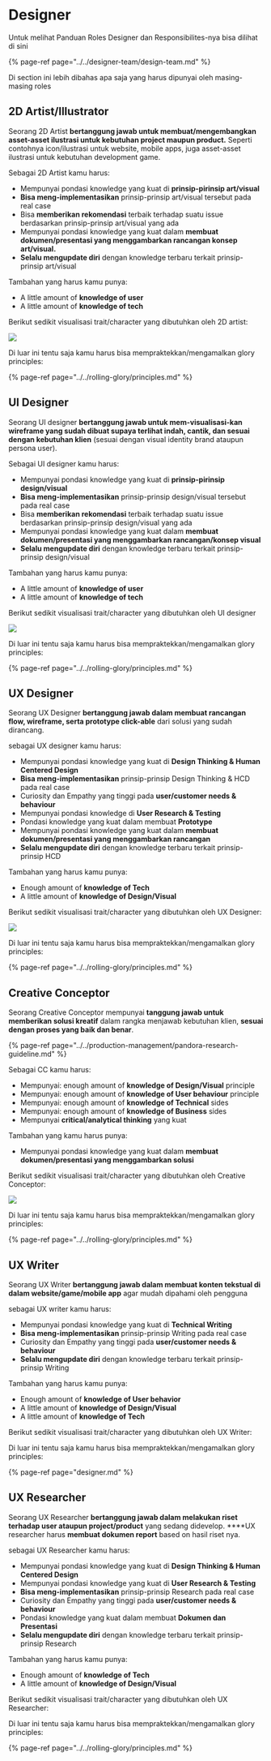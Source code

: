 # Designer

Untuk melihat Panduan Roles Designer dan Responsibilites-nya bisa dilihat di sini

{% page-ref page="../../designer-team/design-team.md" %}

Di section ini lebih dibahas apa saja yang harus dipunyai oleh masing-masing roles

## 2D Artist/Illustrator

Seorang 2D Artist **bertanggung jawab untuk membuat/mengembangkan asset-asset ilustrasi untuk kebutuhan project maupun product.** Seperti contohnya icon/ilustrasi untuk website, mobile apps, juga asset-asset ilustrasi untuk kebutuhan development game.  

Sebagai 2D Artist kamu harus:

* Mempunyai pondasi knowledge yang kuat di **prinsip-pirinsip art/visual**
* **Bisa meng-implementasikan** prinsip-prinsip art/visual tersebut pada real case
* Bisa **memberikan rekomendasi** terbaik terhadap suatu issue berdasarkan prinsip-prinsip art/visual yang ada
* Mempunyai pondasi knowledge yang kuat dalam **membuat dokumen/presentasi yang menggambarkan rancangan konsep art/visual.**
* **Selalu mengupdate diri** dengan knowledge terbaru terkait prinsip-prinsip art/visual

Tambahan yang harus kamu punya:

* A little amount of **knowledge of user**
* A little amount of **knowledge of tech**

Berikut sedikit visualisasi trait/character yang dibutuhkan oleh 2D artist:

![](../../.gitbook/assets/screen-shot-2020-11-18-at-10.45.29.png)

Di luar ini tentu saja kamu harus bisa mempraktekkan/mengamalkan glory principles:

{% page-ref page="../../rolling-glory/principles.md" %}



## UI Designer

Seorang UI designer **bertanggung jawab untuk mem-visualisasi-kan wireframe yang sudah dibuat supaya terlihat indah, cantik, dan sesuai dengan kebutuhan klien** \(sesuai dengan visual identity brand ataupun persona user\).

Sebagai UI designer kamu harus:

* Mempunyai pondasi knowledge yang kuat di **prinsip-pirinsip design/visual**
* **Bisa meng-implementasikan** prinsip-prinsip design/visual tersebut pada real case
* Bisa **memberikan rekomendasi** terbaik terhadap suatu issue berdasarkan prinsip-prinsip design/visual yang ada
* Mempunyai pondasi knowledge yang kuat dalam **membuat dokumen/presentasi yang menggambarkan rancangan/konsep visual**
* **Selalu mengupdate diri** dengan knowledge terbaru terkait prinsip-prinsip design/visual

Tambahan yang harus kamu punya:

* A little amount of **knowledge of user**
* A little amount of **knowledge of tech**

Berikut sedikit visualisasi trait/character yang dibutuhkan oleh UI designer

![](../../.gitbook/assets/screen-shot-2020-11-11-at-09.29.45.png)

Di luar ini tentu saja kamu harus bisa mempraktekkan/mengamalkan glory principles:

{% page-ref page="../../rolling-glory/principles.md" %}

## UX Designer

Seorang UX Designer **bertanggung jawab dalam membuat rancangan flow, wireframe, serta prototype click-able** dari solusi yang sudah dirancang.

sebagai UX designer kamu harus:

* Mempunyai pondasi knowledge yang kuat di **Design Thinking & Human Centered Design**
* **Bisa meng-implementasikan** prinsip-prinsip Design Thinking & HCD pada real case
* Curiosity dan Empathy yang tinggi pada **user/customer needs & behaviour**
* Mempunyai pondasi knowledge di **User Research & Testing**
* Pondasi knowledge yang kuat dalam membuat **Prototype**
* Mempunyai pondasi knowledge yang kuat dalam **membuat dokumen/presentasi yang menggambarkan rancangan**
* **Selalu mengupdate diri** dengan knowledge terbaru terkait prinsip-prinsip HCD

Tambahan yang harus kamu punya:

* Enough amount of **knowledge of Tech**
* A little amount of **knowledge of Design/Visual**

Berikut sedikit visualisasi trait/character yang dibutuhkan oleh UX Designer:

![](../../.gitbook/assets/screen-shot-2020-11-11-at-09.40.38.png)

Di luar ini tentu saja kamu harus bisa mempraktekkan/mengamalkan glory principles:

{% page-ref page="../../rolling-glory/principles.md" %}

## Creative Conceptor

Seorang Creative Conceptor mempunyai **tanggung jawab untuk memberikan solusi kreatif** dalam rangka menjawab kebutuhan klien, **sesuai dengan proses yang baik dan benar**. 

{% page-ref page="../../production-management/pandora-research-guideline.md" %}

Sebagai CC kamu harus:

* Mempunyai: enough amount of **knowledge of Design/Visual** principle
* Mempunyai: enough amount of **knowledge of User behaviour** principle
* Mempunyai: enough amount of **knowledge of Technical** sides
* Mempunyai: enough amount of **knowledge of Business** sides
* Mempunyai **critical/analytical thinking** yang kuat

Tambahan yang kamu harus punya:

* Mempunyai pondasi knowledge yang kuat dalam **membuat dokumen/presentasi yang menggambarkan solusi**

Berikut sedikit visualisasi trait/character yang dibutuhkan oleh Creative Conceptor:

![](../../.gitbook/assets/screen-shot-2020-11-11-at-09.51.07.png)

Di luar ini tentu saja kamu harus bisa mempraktekkan/mengamalkan glory principles: 

{% page-ref page="../../rolling-glory/principles.md" %}

## UX Writer

Seorang UX Writer **bertanggung jawab dalam membuat konten tekstual di dalam website/game/mobile app** agar mudah dipahami oleh pengguna

sebagai UX writer kamu harus:

* Mempunyai pondasi knowledge yang kuat di **Technical Writing**
* **Bisa meng-implementasikan** prinsip-prinsip Writing pada real case
* Curiosity dan Empathy yang tinggi pada **user/customer needs & behaviour**
* **Selalu mengupdate diri** dengan knowledge terbaru terkait prinsip-prinsip Writing

Tambahan yang harus kamu punya:

* Enough amount of **knowledge of User behavior**
* A little amount of **knowledge of Design/Visual**
* A little amount of **knowledge of Tech**

Berikut sedikit visualisasi trait/character yang dibutuhkan oleh UX Writer:

Di luar ini tentu saja kamu harus bisa mempraktekkan/mengamalkan glory principles: 

{% page-ref page="designer.md" %}

## UX Researcher

Seorang UX Researcher **bertanggung jawab dalam melakukan riset terhadap user ataupun project/product** yang sedang didevelop. ****UX researcher harus **membuat dokumen report** based on hasil riset nya.

sebagai UX Researcher kamu harus:

* Mempunyai pondasi knowledge yang kuat di **Design Thinking & Human Centered Design**
* Mempunyai pondasi knowledge yang kuat di **User Research & Testing**
* **Bisa meng-implementasikan** prinsip-prinsip Research pada real case
* Curiosity dan Empathy yang tinggi pada **user/customer needs & behaviour**
* Pondasi knowledge yang kuat dalam membuat **Dokumen dan Presentasi**
* **Selalu mengupdate diri** dengan knowledge terbaru terkait prinsip-prinsip Research

Tambahan yang harus kamu punya:

* Enough amount of **knowledge of Tech**
* A little amount of **knowledge of Design/Visual**

Berikut sedikit visualisasi trait/character yang dibutuhkan oleh UX Researcher:

Di luar ini tentu saja kamu harus bisa mempraktekkan/mengamalkan glory principles: 

{% page-ref page="../../rolling-glory/principles.md" %}



